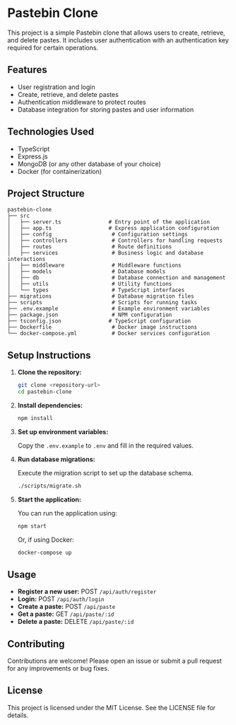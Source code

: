 # Pastebin Clone

This project is a simple Pastebin clone that allows users to create, retrieve, and delete pastes. It includes user authentication with an authentication key required for certain operations.

## Features

- User registration and login
- Create, retrieve, and delete pastes
- Authentication middleware to protect routes
- Database integration for storing pastes and user information

## Technologies Used

- TypeScript
- Express.js
- MongoDB (or any other database of your choice)
- Docker (for containerization)

## Project Structure

```
pastebin-clone
├── src
│   ├── server.ts               # Entry point of the application
│   ├── app.ts                  # Express application configuration
│   ├── config                   # Configuration settings
│   ├── controllers              # Controllers for handling requests
│   ├── routes                   # Route definitions
│   ├── services                 # Business logic and database interactions
│   ├── middleware               # Middleware functions
│   ├── models                   # Database models
│   ├── db                       # Database connection and management
│   ├── utils                    # Utility functions
│   └── types                    # TypeScript interfaces
├── migrations                   # Database migration files
├── scripts                      # Scripts for running tasks
├── .env.example                 # Example environment variables
├── package.json                 # NPM configuration
├── tsconfig.json               # TypeScript configuration
├── Dockerfile                   # Docker image instructions
└── docker-compose.yml           # Docker services configuration
```

## Setup Instructions

1. **Clone the repository:**

   ```bash
   git clone <repository-url>
   cd pastebin-clone
   ```

2. **Install dependencies:**

   ```bash
   npm install
   ```

3. **Set up environment variables:**

   Copy the `.env.example` to `.env` and fill in the required values.

4. **Run database migrations:**

   Execute the migration script to set up the database schema.

   ```bash
   ./scripts/migrate.sh
   ```

5. **Start the application:**

   You can run the application using:

   ```bash
   npm start
   ```

   Or, if using Docker:

   ```bash
   docker-compose up
   ```

## Usage

- **Register a new user:** POST `/api/auth/register`
- **Login:** POST `/api/auth/login`
- **Create a paste:** POST `/api/paste`
- **Get a paste:** GET `/api/paste/:id`
- **Delete a paste:** DELETE `/api/paste/:id`

## Contributing

Contributions are welcome! Please open an issue or submit a pull request for any improvements or bug fixes.

## License

This project is licensed under the MIT License. See the LICENSE file for details.
